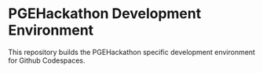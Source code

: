 # PGEHackathon Development Environment

This repository builds the PGEHackathon specific development environment for Github Codespaces.

